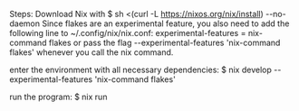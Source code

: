 Steps: 
Download Nix with $ sh <(curl -L https://nixos.org/nix/install) --no-daemon
Since flakes are an experimental feature, you also need to add the following line to ~/.config/nix/nix.conf:
experimental-features = nix-command flakes
or pass the flag --experimental-features 'nix-command flakes' whenever you call the nix command.

enter the environment with all necessary dependencies:
$ nix develop --experimental-features 'nix-command flakes'

run the program:
$ nix run
